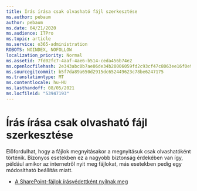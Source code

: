 ```yaml
---
title: Írás írása csak olvasható fájl szerkesztése
ms.author: pebaum
author: pebaum
ms.date: 04/21/2020
ms.audience: ITPro
ms.topic: article
ms.service: o365-administration
ROBOTS: NOINDEX, NOFOLLOW
localization_priority: Normal
ms.assetid: 7fd02fc7-4aaf-4ae6-b514-ceda456b74e2
ms.openlocfilehash: 2e343abc0b7ae06de34b20006059fd2c93cf47c8063ee16f0e9e1ab273e1ee4d
ms.sourcegitcommit: b5f7da89a650d2915dc652449623c78be6247175
ms.translationtype: MT
ms.contentlocale: hu-HU
ms.lasthandoff: 08/05/2021
ms.locfileid: "53947193"
---
```

# <a name="edit-a-read-only-file"></a>Írás írása csak olvasható fájl szerkesztése

Előfordulhat, hogy a fájlok megnyitásakor a megnyitásuk csak olvashatóként történik. Bizonyos esetekben ez a nagyobb biztonság érdekében van így, például amikor az internetről nyit meg fájlokat, más esetekben pedig egy módosítható beállítás miatt.

- [A SharePoint-fájlok írásvédettként nyílnak meg](https://docs.microsoft.com/sharepoint/troubleshoot/lists-and-libraries/files-open-as-read-only-and-cannot-check-in-or-out)
